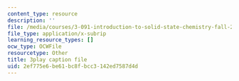 ```yaml
---
content_type: resource
description: ''
file: /media/courses/3-091-introduction-to-solid-state-chemistry-fall-2018/2ef775e6be61bc8fbcc3142ed7587d4d_SkT7VIul_8A.srt
file_type: application/x-subrip
learning_resource_types: []
ocw_type: OCWFile
resourcetype: Other
title: 3play caption file
uid: 2ef775e6-be61-bc8f-bcc3-142ed7587d4d
---
```

